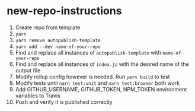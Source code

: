 # new-repo-instructions

1. Create repo from template
1. `yarn`
1. `yarn remove autopublish-template`
1. `yarn add --dev name-of-your-repo`
1. Find and replace all instances of `autopublish-template` with `name-of-your-repo`
1. Find and replace all instances of `index.js` with the desired name of the output file
1. Modify rollup config however is needed. Run `yarn build` to test
1. Modify tests until `narn test:unit` and `narn test:browser` both work
1. Add GITHUB_USERNAME, GITHUB_TOKEN, NPM_TOKEN environment variables to Travis
1. Push and verify it is published correctly